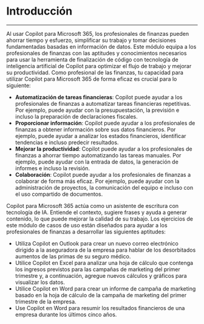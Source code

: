 # Introducción
---
Al usar Copilot para Microsoft 365, los profesionales de finanzas pueden ahorrar tiempo y esfuerzo, simplificar su trabajo y tomar decisiones fundamentadas basadas en información de datos. Este módulo equipa a los profesionales de finanzas con las aptitudes y conocimientos necesarios para usar la herramienta de finalización de código con tecnología de inteligencia artificial de Copilot para optimizar el flujo de trabajo y mejorar su productividad. Como profesional de las finanzas, tu capacidad para utilizar Copilot para Microsoft 365 de forma eficaz es crucial para lo siguiente:

 -  **Automatización de tareas financieras**: Copilot puede ayudar a los profesionales de finanzas a automatizar tareas financieras repetitivas. Por ejemplo, puede ayudar con la presupuestación, la previsión e incluso la preparación de declaraciones fiscales.
 -  **Proporcionar información**: Copilot puede ayudar a los profesionales de finanzas a obtener información sobre sus datos financieros. Por ejemplo, puede ayudar a analizar los estados financieros, identificar tendencias e incluso predecir resultados.
 -  **Mejorar la productividad**: Copilot puede ayudar a los profesionales de finanzas a ahorrar tiempo automatizando las tareas manuales. Por ejemplo, puede ayudar con la entrada de datos, la generación de informes e incluso la revisión.
 -  **Colaboración**: Copilot puede ayudar a los profesionales de finanzas a colaborar de forma más eficaz. Por ejemplo, puede ayudar con la administración de proyectos, la comunicación del equipo e incluso con el uso compartido de documentos.

Copilot para Microsoft 365 actúa como un asistente de escritura con tecnología de IA. Entiende el contexto, sugiere frases y ayuda a generar contenido, lo que puede mejorar la calidad de su trabajo. Los ejercicios de este módulo de casos de uso están diseñados para ayudar a los profesionales de finanzas a desarrollar las siguientes aptitudes:

 -  Utiliza Copilot en Outlook para crear un nuevo correo electrónico dirigido a la aseguradora de la empresa para hablar de los desorbitados aumentos de las primas de su seguro médico.
 -  Utilice Copilot en Excel para analizar una hoja de cálculo que contenga los ingresos previstos para las campañas de marketing del primer trimestre y, a continuación, agregue nuevos cálculos y gráficos para visualizar los datos.
 -  Utilice Copilot en Word para crear un informe de campaña de marketing basado en la hoja de cálculo de la campaña de marketing del primer trimestre de la empresa.
 -  Use Copilot en Word para resumir los resultados financieros de una empresa durante los últimos cinco años.
